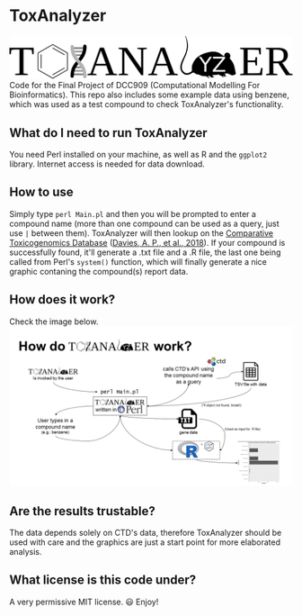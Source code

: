 # ToxAnalyzer
![ToxAnalyzer Logo](https://raw.githubusercontent.com/ribdaniel/ToxAnalyzer/master/img/bitmap.png)
Code for the Final Project of DCC909 (Computational Modelling For Bioinformatics). This repo also includes some example data using benzene, which was used as a test compound to check ToxAnalyzer's functionality.

## What do I need to run ToxAnalyzer
You need Perl installed on your machine, as well as R and the ```ggplot2``` library. Internet access is needed for data download.

## How to use
Simply type ```perl Main.pl``` and then you will be prompted to enter a compound name (more than one compound can be used as a query, just use ```|``` between them). ToxAnalyzer will then lookup on the [Comparative Toxicogenomics Database](http://ctdbase.org/) ([Davies, A. P., et al., 2018](http://www.ncbi.nlm.nih.gov/pubmed/30247620)). If your compound is successfully found, it'll generate a .txt file and a .R file, the last one being called from Perl's ```system()``` function, which will finally generate a nice graphic contaning the compound(s) report data.

## How does it work?
Check the image below.
![ToxAnalyzer Functions](https://raw.githubusercontent.com/ribdaniel/ToxAnalyzer/master/img/howitworks.PNG)


## Are the results trustable?
The data depends solely on CTD's data, therefore ToxAnalyzer should be used with care and the graphics are just a start point for more elaborated analysis.

## What license is this code under?
A very permissive MIT license. :smiley: Enjoy!
